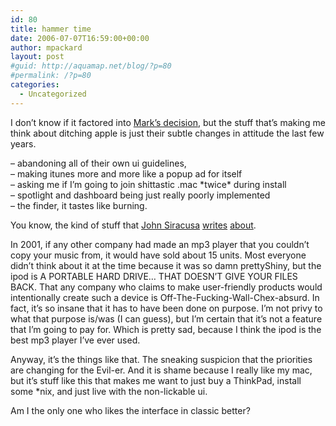 ```yaml
---
id: 80
title: hammer time
date: 2006-07-07T16:59:00+00:00
author: mpackard
layout: post
#guid: http://aquamap.net/blog/?p=80
#permalink: /?p=80
categories:
  - Uncategorized
---
```

I don&#8217;t know if it factored into [Mark&#8217;s decision](http://diveintomark.org/archives/2006/05/30/bye-apple), but the stuff that&#8217;s making me think about ditching apple is just their subtle changes in attitude the last few years.

&#8211; abandoning all of their own ui guidelines,  
&#8211; making itunes more and more like a popup ad for itself  
&#8211; asking me if I&#8217;m going to join shittastic .mac \*twice\* during install  
&#8211; spotlight and dashboard being just really poorly implemented  
&#8211; the finder, it tastes like burning.

You know, the kind of stuff that [John Siracusa](http://arstechnica.com/staff/fatbits.ars/) [writes](http://arstechnica.com/articles/paedia/finder.ars/1) [about](http://arstechnica.com/reviews/os/metadata.ars/1).

In 2001, if any other company had made an mp3 player that you couldn&#8217;t copy your music from, it would have sold about 15 units. Most everyone didn&#8217;t think about it at the time because it was so damn prettyShiny, but the ipod is A PORTABLE HARD DRIVE&#8230; THAT DOESN&#8217;T GIVE YOUR FILES BACK. That any company who claims to make user-friendly products would intentionally create such a device is Off-The-Fucking-Wall-Chex-absurd. In fact, it&#8217;s so insane that it has to have been done on purpose. I&#8217;m not privy to what that purpose is/was (I can guess), but I&#8217;m certain that it&#8217;s not a feature that I&#8217;m going to pay for. Which is pretty sad, because I think the ipod is the best mp3 player I&#8217;ve ever used.

Anyway, it&#8217;s the things like that. The sneaking suspicion that the priorities are changing for the Evil-er. And it is shame because I really like my mac, but it&#8217;s stuff like this that makes me want to just buy a ThinkPad, install some *nix, and just live with the non-lickable ui.

Am I the only one who likes the interface in classic better?
